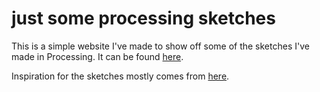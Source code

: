 # just some processing sketches

This is a simple website I've made to show off some of the sketches I've made in Processing. It can be found [here](https://katherinekolman.github.io/processing-visualizations/).

Inspiration for the sketches mostly comes from [here](https://www.openprocessing.org/).
